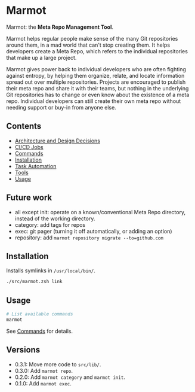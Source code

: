 # Marmot

Marmot: the **Meta Repo Management Tool**.

Marmot helps regular people make sense of the many Git repositories around them, in a mad world that
can't stop creating them.  It helps developers create a Meta Repo, which refers to the individual
repositories that make up a large project.

Marmot gives power back to individual developers who are often fighting against entropy, by helping
them organize, relate, and locate information spread out over multiple repositories.  Projects are
encouraged to publish their meta repo and share it with their teams, but nothing in the underlying
Git repositories has to change or even know about the existence of a meta repo.  Individual
developers can still create their own meta repo without needing support or buy-in from anyone else.

## Contents

- [Architecture and Design Decisions](./doc/decisions.md)
- [CI/CD Jobs](./doc/cicd-jobs.md)
- [Commands](./doc/commands.md)
- [Installation](#installation)
- [Task Automation](./doc/task-automation.md)
- [Tools](./doc/tools.md)
- [Usage](#usage)

## Future work

- all except init: operate on a known/conventional Meta Repo directory, instead of the working
  directory.
- category: add tags for repos
- exec: git pager (turning it off automatically, or adding an option)
- repository: add `marmot repository migrate --to=github.com`

## Installation

Installs symlinks in `/usr/local/bin/`.

```sh
./src/marmot.zsh link
```

## Usage

```sh
# List available commands
marmot
```

See [Commands](./doc/commands.md) for details.

## Versions

- 0.3.1: Move more code to `src/lib/`.
- 0.3.0: Add `marmot repo`.
- 0.2.0: Add `marmot category` and `marmot init`.
- 0.1.0: Add `marmot exec`.
